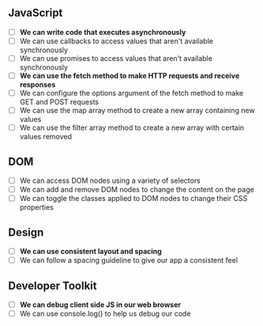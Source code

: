 ## JavaScript

- [ ] **We can write code that executes asynchronously**
- [ ] We can use callbacks to access values that aren't available synchronously
- [ ] We can use promises to access values that aren't available synchronously
- [ ] **We can use the fetch method to make HTTP requests and receive responses**
- [ ] We can configure the options argument of the fetch method to make GET and POST requests
- [ ] We can use the map array method to create a new array containing new values
- [ ] We can use the filter array method to create a new array with certain values removed

## DOM

- [ ] We can access DOM nodes using a variety of selectors
- [ ] We can add and remove DOM nodes to change the content on the page
- [ ] We can toggle the classes applied to DOM nodes to change their CSS properties

## Design

- [ ] **We can use consistent layout and spacing**
- [ ] We can follow a spacing guideline to give our app a consistent feel

## Developer Toolkit

- [ ] **We can debug client side JS in our web browser**
- [ ] We can use console.log() to help us debug our code

